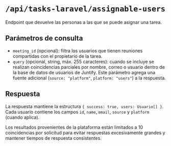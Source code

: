# `/api/tasks-laravel/assignable-users`

Endpoint que devuelve las personas a las que se puede asignar una tarea.

## Parámetros de consulta

- `meeting_id` (opcional): filtra los usuarios que tienen reuniones compartidas con el propietario de la tarea.
- `query` (opcional, string, máx. 255 caracteres): cuando se incluye se realizan coincidencias parciales por nombre, correo o usuario dentro de la base de datos de usuarios de Juntify. Este parámetro agrega una fuente adicional (`source: "platform"`, `platform: "users"`) a la respuesta.

## Respuesta

La respuesta mantiene la estructura `{ success: true, users: Usuario[] }`. Cada usuario contiene los campos `id`, `name`, `email`, `source` y `platform` (cuando aplica).

Los resultados provenientes de la plataforma están limitados a 10 coincidencias por solicitud para evitar respuestas excesivamente grandes y mantener tiempos de respuesta consistentes.
